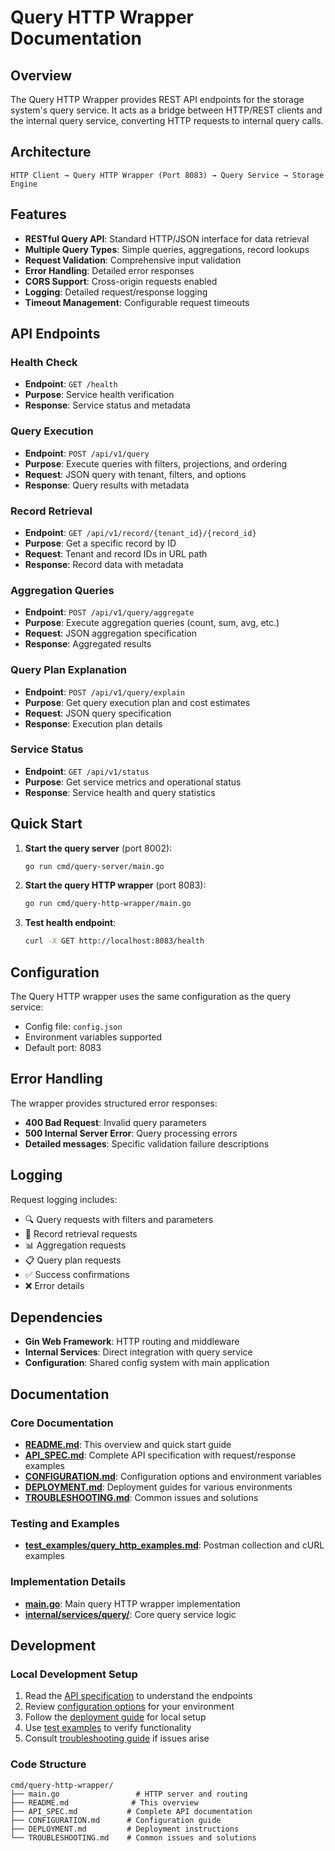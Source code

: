 # Query HTTP Wrapper Documentation

## Overview

The Query HTTP Wrapper provides REST API endpoints for the storage system's query service. It acts as a bridge between HTTP/REST clients and the internal query service, converting HTTP requests to internal query calls.

## Architecture

```
HTTP Client → Query HTTP Wrapper (Port 8083) → Query Service → Storage Engine
```

## Features

- **RESTful Query API**: Standard HTTP/JSON interface for data retrieval
- **Multiple Query Types**: Simple queries, aggregations, record lookups
- **Request Validation**: Comprehensive input validation
- **Error Handling**: Detailed error responses
- **CORS Support**: Cross-origin requests enabled
- **Logging**: Detailed request/response logging
- **Timeout Management**: Configurable request timeouts

## API Endpoints

### Health Check
- **Endpoint**: `GET /health`
- **Purpose**: Service health verification
- **Response**: Service status and metadata

### Query Execution
- **Endpoint**: `POST /api/v1/query`
- **Purpose**: Execute queries with filters, projections, and ordering
- **Request**: JSON query with tenant, filters, and options
- **Response**: Query results with metadata

### Record Retrieval
- **Endpoint**: `GET /api/v1/record/{tenant_id}/{record_id}`
- **Purpose**: Get a specific record by ID
- **Request**: Tenant and record IDs in URL path
- **Response**: Record data with metadata

### Aggregation Queries
- **Endpoint**: `POST /api/v1/query/aggregate`
- **Purpose**: Execute aggregation queries (count, sum, avg, etc.)
- **Request**: JSON aggregation specification
- **Response**: Aggregated results

### Query Plan Explanation
- **Endpoint**: `POST /api/v1/query/explain`
- **Purpose**: Get query execution plan and cost estimates
- **Request**: JSON query specification
- **Response**: Execution plan details

### Service Status
- **Endpoint**: `GET /api/v1/status`
- **Purpose**: Get service metrics and operational status
- **Response**: Service health and query statistics

## Quick Start

1. **Start the query server** (port 8002):
   ```bash
   go run cmd/query-server/main.go
   ```

2. **Start the query HTTP wrapper** (port 8083):
   ```bash
   go run cmd/query-http-wrapper/main.go
   ```

3. **Test health endpoint**:
   ```bash
   curl -X GET http://localhost:8083/health
   ```

## Configuration

The Query HTTP wrapper uses the same configuration as the query service:
- Config file: `config.json`
- Environment variables supported
- Default port: 8083

## Error Handling

The wrapper provides structured error responses:
- **400 Bad Request**: Invalid query parameters
- **500 Internal Server Error**: Query processing errors
- **Detailed messages**: Specific validation failure descriptions

## Logging

Request logging includes:
- 🔍 Query requests with filters and parameters
- 📄 Record retrieval requests
- 📊 Aggregation requests
- 📋 Query plan requests
- ✅ Success confirmations
- ❌ Error details

## Dependencies

- **Gin Web Framework**: HTTP routing and middleware
- **Internal Services**: Direct integration with query service
- **Configuration**: Shared config system with main application

## Documentation

### Core Documentation
- **[README.md](README.md)**: This overview and quick start guide
- **[API_SPEC.md](API_SPEC.md)**: Complete API specification with request/response examples
- **[CONFIGURATION.md](CONFIGURATION.md)**: Configuration options and environment variables
- **[DEPLOYMENT.md](DEPLOYMENT.md)**: Deployment guides for various environments
- **[TROUBLESHOOTING.md](TROUBLESHOOTING.md)**: Common issues and solutions

### Testing and Examples
- **[test_examples/query_http_examples.md](../../test_examples/query_http_examples.md)**: Postman collection and cURL examples

### Implementation Details
- **[main.go](main.go)**: Main query HTTP wrapper implementation
- **[internal/services/query/](../../internal/services/query/)**: Core query service logic

## Development

### Local Development Setup
1. Read the [API specification](API_SPEC.md) to understand the endpoints
2. Review [configuration options](CONFIGURATION.md) for your environment
3. Follow the [deployment guide](DEPLOYMENT.md) for local setup
4. Use [test examples](../../test_examples/query_http_examples.md) to verify functionality
5. Consult [troubleshooting guide](TROUBLESHOOTING.md) if issues arise

### Code Structure
```
cmd/query-http-wrapper/
├── main.go                 # HTTP server and routing
├── README.md              # This overview
├── API_SPEC.md           # Complete API documentation
├── CONFIGURATION.md      # Configuration guide
├── DEPLOYMENT.md         # Deployment instructions
└── TROUBLESHOOTING.md    # Common issues and solutions
```
